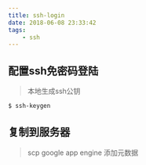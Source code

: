 ```yaml
---
title: ssh-login
date: 2018-06-08 23:33:42
tags:
    - ssh
---
```


## 配置ssh免密码登陆

> 本地生成ssh公钥
```sh
$ ssh-keygen
```

## 复制到服务器
> scp
> google app engine  添加元数据
